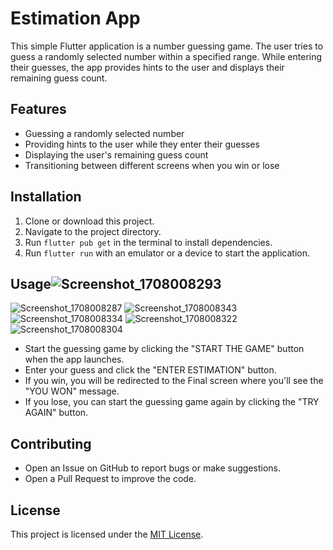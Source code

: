 # Estimation App

This simple Flutter application is a number guessing game. The user tries to guess a randomly selected number within a specified range. While entering their guesses, the app provides hints to the user and displays their remaining guess count.

## Features

- Guessing a randomly selected number
- Providing hints to the user while they enter their guesses
- Displaying the user's remaining guess count
- Transitioning between different screens when you win or lose

## Installation

1. Clone or download this project.
2. Navigate to the project directory.
3. Run `flutter pub get` in the terminal to install dependencies.
4. Run `flutter run` with an emulator or a device to start the application.

## Usage![Screenshot_1708008293](https://github.com/Ernecna/EstimationGameFlutter/assets/97342233/ccb5c018-ce01-465b-8dcd-7effc00eabd6)
![Screenshot_1708008287](https://github.com/Ernecna/EstimationGameFlutter/assets/97342233/bcc5ac3a-8ac7-4637-b536-ae5046cdb5d8)
![Screenshot_1708008343](https://github.com/Ernecna/EstimationGameFlutter/assets/97342233/f492d57b-3381-4bf3-91bb-6d2352afc63b)
![Screenshot_1708008334](https://github.com/Ernecna/EstimationGameFlutter/assets/97342233/eb2342e1-f8ab-46cb-afa8-a0651c851580)
![Screenshot_1708008322](https://github.com/Ernecna/EstimationGameFlutter/assets/97342233/ca197756-4c13-4481-936c-deb8051ff025)
![Screenshot_1708008304](https://github.com/Ernecna/EstimationGameFlutter/assets/97342233/44f84f79-3f26-4c4b-991d-4425ef5b5dd2)


- Start the guessing game by clicking the "START THE GAME" button when the app launches.
- Enter your guess and click the "ENTER ESTIMATION" button.
- If you win, you will be redirected to the Final screen where you'll see the "YOU WON" message.
- If you lose, you can start the guessing game again by clicking the "TRY AGAIN" button.

## Contributing

- Open an Issue on GitHub to report bugs or make suggestions.
- Open a Pull Request to improve the code.

## License

This project is licensed under the [MIT License](LICENSE).
